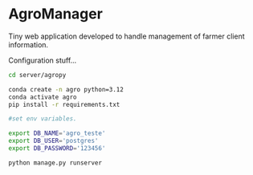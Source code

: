 # AgroManager
Tiny web application developed to handle management of farmer client information.

Configuration stuff...

```bash
cd server/agropy 

conda create -n agro python=3.12
conda activate agro 
pip install -r requirements.txt

#set env variables.

export DB_NAME='agro_teste'
export DB_USER='postgres'
export DB_PASSWORD='123456'

python manage.py runserver 

```
